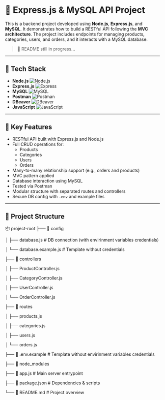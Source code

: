 # 🧩 Express.js & MySQL API Project

This is a backend project developed using **Node.js**, **Express.js**, and **MySQL**. It demonstrates how to build a RESTful API following the **MVC architecture**. The project includes endpoints for managing products, categories, users, and orders, and it interacts with a MySQL database.

> 🚧 README still in progress...

---

## 🚀 Tech Stack

- **Node.js** ![Node.js](https://img.shields.io/badge/Node.js-339933?logo=node.js&logoColor=white)
- **Express.js** ![Express](https://img.shields.io/badge/Express.js-000000?logo=express&logoColor=white)
- **MySQL** ![MySQL](https://img.shields.io/badge/MySQL-4479A1?logo=mysql&logoColor=white)
- **Postman** ![Postman](https://img.shields.io/badge/Postman-FF6C37?logo=postman&logoColor=white)
- **DBeaver** ![DBeaver](https://img.shields.io/badge/DBeaver-372923?logo=dbeaver&logoColor=white)
- **JavaScript** ![JavaScript](https://img.shields.io/badge/JavaScript-F7DF1E?logo=javascript&logoColor=black)

---

## 📌 Key Features

- RESTful API built with Express.js and Node.js
- Full CRUD operations for:
  - Products
  - Categories
  - Users
  - Orders
- Many-to-many relationship support (e.g., orders and products)
- MVC pattern applied
- Database interaction using MySQL
- Tested via Postman
- Modular structure with separated routes and controllers
- Secure DB config with `.env` and example files

---

## 🧱 Project Structure

📦 project-root
├── 📁 config

│ ├── database.js # DB connection (with envirinment variables credentials)

│ └── database.example.js # Template without credentials

├── 📁 controllers

│ ├── ProductController.js

│ ├── CategoryController.js

│ ├── UserController.js

│ └── OrderController.js

├── 📁 routes

│ ├── products.js

│ ├── categories.js

│ ├── users.js

│ └── orders.js

├── 📄 .env.example # Template without envirinment variables credentials

├── 📁 node_modules

├── 📄 app.js # Main server entrypoint

├── 📄 package.json # Dependencies & scripts

└── 📄 README.md # Project overview

